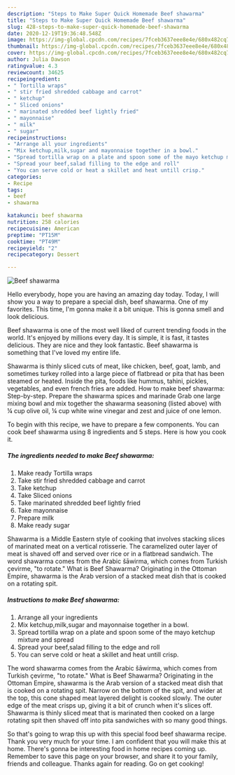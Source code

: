 ```yaml
---
description: "Steps to Make Super Quick Homemade Beef shawarma"
title: "Steps to Make Super Quick Homemade Beef shawarma"
slug: 428-steps-to-make-super-quick-homemade-beef-shawarma
date: 2020-12-19T19:36:48.548Z
image: https://img-global.cpcdn.com/recipes/7fceb3637eee8e4e/680x482cq70/beef-shawarma-recipe-main-photo.jpg
thumbnail: https://img-global.cpcdn.com/recipes/7fceb3637eee8e4e/680x482cq70/beef-shawarma-recipe-main-photo.jpg
cover: https://img-global.cpcdn.com/recipes/7fceb3637eee8e4e/680x482cq70/beef-shawarma-recipe-main-photo.jpg
author: Julia Dawson
ratingvalue: 4.3
reviewcount: 34625
recipeingredient:
- " Tortilla wraps"
- " stir fried shredded cabbage and carrot"
- " ketchup"
- " Sliced onions"
- " marinated shredded beef lightly fried"
- " mayonnaise"
- " milk"
- " sugar"
recipeinstructions:
- "Arrange all your ingredients"
- "Mix ketchup,milk,sugar and mayonnaise together in a bowl."
- "Spread tortilla wrap on a plate and spoon some of the mayo ketchup mixture and spread"
- "Spread your beef,salad filling to the edge and roll"
- "You can serve cold or heat a skillet and heat untill crisp."
categories:
- Recipe
tags:
- beef
- shawarma

katakunci: beef shawarma 
nutrition: 258 calories
recipecuisine: American
preptime: "PT15M"
cooktime: "PT49M"
recipeyield: "2"
recipecategory: Dessert

---
```



![Beef shawarma](https://img-global.cpcdn.com/recipes/7fceb3637eee8e4e/680x482cq70/beef-shawarma-recipe-main-photo.jpg)

Hello everybody, hope you are having an amazing day today. Today, I will show you a way to prepare a special dish, beef shawarma. One of my favorites. This time, I'm gonna make it a bit unique. This is gonna smell and look delicious.

Beef shawarma is one of the most well liked of current trending foods in the world. It's enjoyed by millions every day. It is simple, it is fast, it tastes delicious. They are nice and they look fantastic. Beef shawarma is something that I've loved my entire life.

Shawarma is thinly sliced cuts of meat, like chicken, beef, goat, lamb, and sometimes turkey​ rolled into a large piece of flatbread or pita that has been steamed or heated. Inside the pita, foods like hummus, tahini, pickles, vegetables, and even french fries are added. How to make beef shawarma: Step-by-step. Prepare the shawarma spices and marinade Grab one large mixing bowl and mix together the shawarma seasoning (listed above) with ¼ cup olive oil, ¼ cup white wine vinegar and zest and juice of one lemon.


To begin with this recipe, we have to prepare a few components. You can cook beef shawarma using 8 ingredients and 5 steps. Here is how you cook it.

<!--inarticleads1-->

##### The ingredients needed to make Beef shawarma:

1. Make ready  Tortilla wraps
1. Take  stir fried shredded cabbage and carrot
1. Take  ketchup
1. Take  Sliced onions
1. Take  marinated shredded beef lightly fried
1. Take  mayonnaise
1. Prepare  milk
1. Make ready  sugar


Shawarma is a Middle Eastern style of cooking that involves stacking slices of marinated meat on a vertical rotisserie. The caramelized outer layer of meat is shaved off and served over rice or in a flatbread sandwich. The word shawarma comes from the Arabic šāwirma, which comes from Turkish çevirme, &#34;to rotate.&#34; What is Beef Shawarma? Originating in the Ottoman Empire, shawarma is the Arab version of a stacked meat dish that is cooked on a rotating spit. 

<!--inarticleads2-->

##### Instructions to make Beef shawarma:

1. Arrange all your ingredients
1. Mix ketchup,milk,sugar and mayonnaise together in a bowl.
1. Spread tortilla wrap on a plate and spoon some of the mayo ketchup mixture and spread
1. Spread your beef,salad filling to the edge and roll
1. You can serve cold or heat a skillet and heat untill crisp.


The word shawarma comes from the Arabic šāwirma, which comes from Turkish çevirme, &#34;to rotate.&#34; What is Beef Shawarma? Originating in the Ottoman Empire, shawarma is the Arab version of a stacked meat dish that is cooked on a rotating spit. Narrow on the bottom of the spit, and wider at the top, this cone shaped meat layered delight is cooked slowly. The outer edge of the meat crisps up, giving it a bit of crunch when it&#39;s slices off. Shawarma is thinly sliced meat that is marinated then cooked on a large rotating spit then shaved off into pita sandwiches with so many good things. 

So that's going to wrap this up with this special food beef shawarma recipe. Thank you very much for your time. I am confident that you will make this at home. There's gonna be interesting food in home recipes coming up. Remember to save this page on your browser, and share it to your family, friends and colleague. Thanks again for reading. Go on get cooking!

